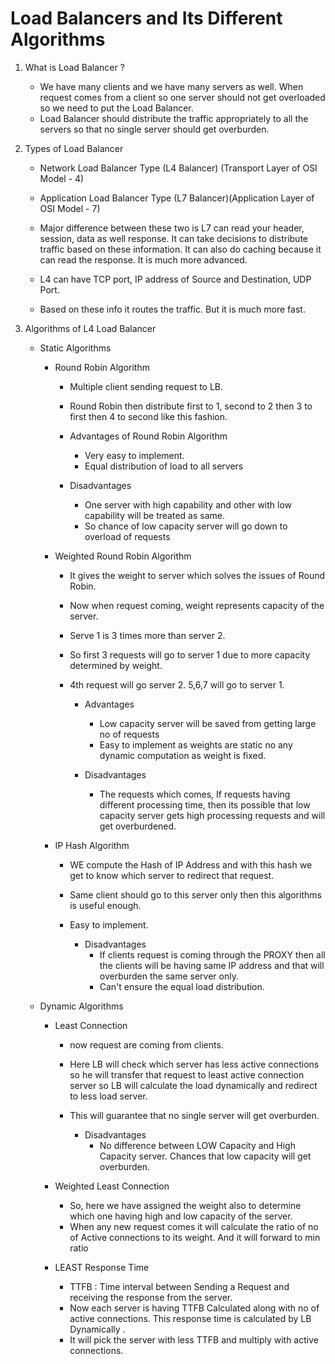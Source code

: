 # Load Balancers and Its Different Algorithms 


1) What is Load Balancer ? 

    * We have many clients and we have many servers as well. When request comes from a client so one server should not get overloaded so we need to put the Load Balancer.
    * Load Balancer should distribute the traffic appropriately to all the servers so that no single server should get overburden.

2) Types of Load Balancer 

    * Network Load Balancer Type (L4 Balancer) (Transport Layer of OSI Model - 4)
    * Application Load Balancer Type (L7 Balancer)(Application Layer of OSI Model - 7)

    * Major difference between these two is L7 can read your header, session, data as well response. It can take decisions to distribute traffic based on these information. It can also do caching because it can read the response. It is much more advanced.

    * L4 can have TCP port, IP address of Source and Destination, UDP Port.
    * Based on these info it routes the traffic. But it is much more fast.

3) Algorithms of L4 Load Balancer

    * Static Algorithms 
        * Round Robin Algorithm
            * Multiple client sending request to LB.
            * Round Robin then distribute first to 1, second to 2 then 3 to first then 4 to second like this fashion.
             
            * Advantages of Round Robin Algorithm 
                * Very easy to implement.
                * Equal distribution of load to all servers

            * Disadvantages 
                * One server with high capability and other with low capability will be treated as same.
                * So chance of low capacity server will go down to overload of requests 

        * Weighted Round Robin Algorithm
            * It gives the weight to server which solves the issues of Round Robin.
            * Now when request coming, weight represents capacity of the server. 
            * Serve 1 is 3 times more than server 2.
            * So first 3 requests will go to server 1 due to more capacity determined by weight.
            * 4th request will go server 2. 5,6,7 will go to server 1.

                * Advantages 
                    * Low capacity server will be saved from getting large no of requests
                    * Easy to implement as weights are static no any dynamic computation as weight is fixed.

                * Disadvantages
                    * The requests which comes, If requests having different processing time, then its possible that low capacity server gets high processing requests and will get overburdened.


        * IP Hash Algorithm

            * WE compute the Hash of IP Address and with this hash we get to know which server to redirect that request. 
            * Same client should go to this server only then this algorithms is useful enough. 
            * Easy to implement.

                * Disadvantages
                    * If clients request is coming through the PROXY then all the clients will be having same IP address and that will overburden the same server only. 
                    * Can't ensure the equal load distribution.

    
    * Dynamic Algorithms 

        * Least Connection

            * now request are coming from clients.
            * Here LB will check which server has less active connections so he will transfer that request to least active connection server so LB will calculate the load dynamically and redirect to less load server.
            * This will guarantee that no single server will get overburden.

                * Disadvantages
                    * No difference between LOW Capacity and High Capacity server. Chances  that low capacity will get overburden.


        * Weighted Least Connection
            * So, here we have assigned the weight also to determine which one having high and low capacity of the server. 
            * When any new request comes it will calculate the ratio of no of Active connections to its weight. And it will forward to min ratio

        * LEAST Response Time

            * TTFB : Time interval between Sending a Request and receiving the response from the server.
            * Now each server is having TTFB Calculated along with no of active connections. This response time is calculated by LB Dynamically .
            * It will pick the server with less TTFB and multiply with active connections.


        

